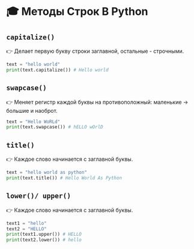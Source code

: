# 🎓 Методы Строк В Python 

## `capitalize()`
👉 Делает первую букву строки заглавной, остальные - строчными.

``` python
text = "hello world"
print(text.capitalize()) # Hello world
```

## `swapcase()`
👉 Меняет регистр каждой буквы на противоположный: маленькие -> большие и наоброт.

``` python
text = "Hello WoRLd"
print(text.swapcase()) # hELLO wOrlD
```
## `title()`
👉 Каждое слово начинается с заглавной буквы.

``` python
text = "hello world as python"
print(text.title()) # Hello World As Python

```
## `lower()/ upper()`
👉 Каждое слово начинается с заглавной буквы.

``` python
text1 = "hello"
text2 = "HELLO"
print(text1.upper()) # HELLO 
print(text2.lower()) # hello
```